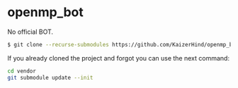 # openmp_bot
No official BOT.

```bash
$ git clone --recurse-submodules https://github.com/KaizerHind/openmp_bot.git
```

If you already cloned the project and forgot you can use the next command:
```bash
cd vendor
git submodule update --init
```